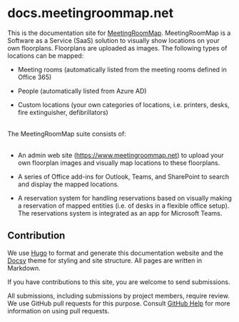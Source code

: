 # docs.meetingroommap.net

This is the documentation site for [MeetingRoomMap](https://www.meetingroommap.net). MeetingRoomMap is a Software as a Service (SaaS) solution to visually show locations on your own floorplans. Floorplans are uploaded as images. The following types of locations can be mapped:

* Meeting rooms (automatically listed from the meeting rooms defined in Office 365)

* People (automatically listed from Azure AD)

* Custom locations (your own categories of locations, i.e. printers, desks, fire extinguisher,
defibrillators)

</br>
The MeetingRoomMap suite consists of: </br></br>

* An admin web site (https://www.meetingroommap.net) to upload your own floorplan images and visually map locations to these floorplans.

* A series of Office add-ins for Outlook, Teams, and SharePoint to search and display the mapped locations.

* A reservation system for handling reservations based on visually making a reservation of mapped entities (i.e. of desks in a flexible office setup). The reservations system is integrated as an app for Microsoft Teams.

## Contribution

We use [Hugo](https://gohugo.io/) to format and generate this documentation website and the
[Docsy](https://github.com/google/docsy) theme for styling and site structure.
All pages are written in Markdown.

If you have contributions to this site, you are welcome to send submissions.

All submissions, including submissions by project members, require review. We
use GitHub pull requests for this purpose. Consult
[GitHub Help](https://help.github.com/articles/about-pull-requests/) for more
information on using pull requests.

